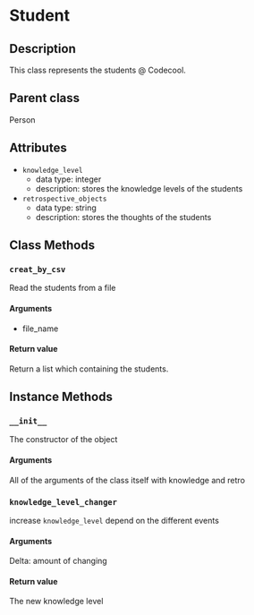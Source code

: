 # Student

## Description
This class represents the students @ Codecool.

## Parent class
Person

## Attributes

* ```knowledge_level```
  * data type: integer
  * description: stores the knowledge levels of the students
* ```retrospective_objects```
  * data type: string
  * description: stores the thoughts of the students

## Class Methods

### ```creat_by_csv```
Read the students from a file

#### Arguments
* file_name


#### Return value
Return a list which containing the students.

## Instance Methods

### ```__init__```
The constructor of the object

#### Arguments
All of the arguments of the class itself with knowledge and retro

### ```knowledge_level_changer```
increase ```knowledge_level``` depend on the different events

#### Arguments
Delta: amount of changing

#### Return value
The new knowledge level
